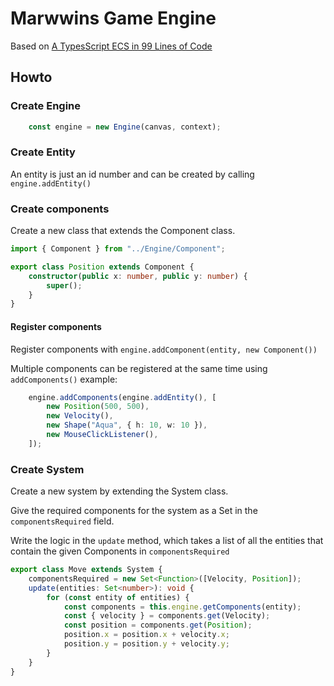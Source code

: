# Marwwins Game Engine

Based on [A TypesScript ECS in 99 Lines of Code ](https://maxwellforbes.com/posts/typescript-ecs-implementation/)

## Howto

### Create Engine
```ts
    const engine = new Engine(canvas, context);
```

### Create Entity

An entity is just an id number and can be created by calling `engine.addEntity()`

### Create components

Create a new class that extends the Component class.

```ts
import { Component } from "../Engine/Component";

export class Position extends Component {
    constructor(public x: number, public y: number) {
        super();
    }
}
```

#### Register components

Register components with `engine.addComponent(entity, new Component())`

Multiple components can be registered at the same time using `addComponents()` example:

```ts
    engine.addComponents(engine.addEntity(), [
        new Position(500, 500),
        new Velocity(),
        new Shape("Aqua", { h: 10, w: 10 }),
        new MouseClickListener(),
    ]);
```

### Create System

Create a new system by extending the System class. 

Give the required components for the system as a Set in the `componentsRequired` field.

Write the logic in the `update` method, which takes a list of all the entities that contain the given Components in `componentsRequired`

```ts
export class Move extends System {
    componentsRequired = new Set<Function>([Velocity, Position]);
    update(entities: Set<number>): void {
        for (const entity of entities) {
            const components = this.engine.getComponents(entity);
            const { velocity } = components.get(Velocity);
            const position = components.get(Position);
            position.x = position.x + velocity.x;
            position.y = position.y + velocity.y;
        }
    }
}
```
